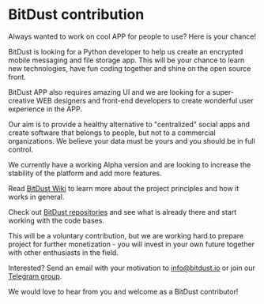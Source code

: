 # BitDust contribution

Always wanted to work on cool APP for people to use? Here is your chance!

BitDust is looking for a Python developer to help us create an encrypted mobile messaging and file storage app.
This will be your chance to learn new technologies, have fun coding together and shine on the open source front.

BitDust APP also requires amazing UI and we are looking for a super-creative WEB designers and front-end developers to create wonderful user experience in the APP.

Our aim is to provide a healthy alternative to "centralized" social apps and create software that belongs to people,
but not to a commercial organizations. We believe your data must be yours and you should be in full control.

We currently have a working Alpha version and are looking to increase the stability of the platform and add more features.

Read [BitDust Wiki](https://bitdust.io/wiki/) to learn more about the project principles and how it works in general.

Check out [BitDust repositories](https://github.com/bitdust-io/) and see what is already there and start working with the code bases.

This will be a voluntary contribution, but we are working hard to prepare project for further monetization - you will invest in your own future together with other enthusiasts in the field.

Interested?
Send an email with your motivation to info@bitdust.io or join our [Telegram group](https://t.me/bitdust).

We would love to hear from you and welcome as a BitDust contributor!
